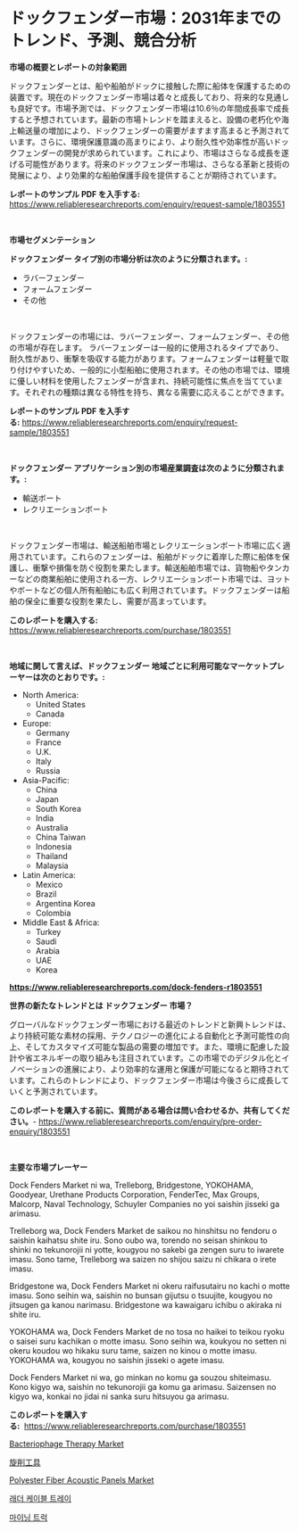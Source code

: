 <p><h1>ドックフェンダー市場：2031年までのトレンド、予測、競合分析</h1></p><p><strong>市場の概要とレポートの対象範囲</strong></p>
<p><p>ドックフェンダーとは、船や船舶がドックに接触した際に船体を保護するための装置です。現在のドックフェンダー市場は着々と成長しており、将来的な見通しも良好です。市場予測では、ドックフェンダー市場は10.6％の年間成長率で成長すると予想されています。最新の市場トレンドを踏まえると、設備の老朽化や海上輸送量の増加により、ドックフェンダーの需要がますます高まると予測されています。さらに、環境保護意識の高まりにより、より耐久性や効率性が高いドックフェンダーの開発が求められています。これにより、市場はさらなる成長を遂げる可能性があります。将来のドックフェンダー市場は、さらなる革新と技術の発展により、より効果的な船舶保護手段を提供することが期待されています。</p></p>
<p><strong>レポートのサンプル PDF を入手する:</strong> <a href="https://www.reliableresearchreports.com/enquiry/request-sample/1803551">https://www.reliableresearchreports.com/enquiry/request-sample/1803551</a></p>
<p>&nbsp;</p>
<p><strong>市場セグメンテーション</strong></p>
<p><strong>ドックフェンダー タイプ別の市場分析は次のように分類されます。:</strong></p>
<p><ul><li>ラバーフェンダー</li><li>フォームフェンダー</li><li>その他</li></ul></p>
<p>&nbsp;</p>
<p><p>ドックフェンダーの市場には、ラバーフェンダー、フォームフェンダー、その他の市場が存在します。 ラバーフェンダーは一般的に使用されるタイプであり、耐久性があり、衝撃を吸収する能力があります。フォームフェンダーは軽量で取り付けやすいため、一般的に小型船舶に使用されます。その他の市場では、環境に優しい材料を使用したフェンダーが含まれ、持続可能性に焦点を当てています。それぞれの種類は異なる特性を持ち、異なる需要に応えることができます。</p></p>
<p><strong>レポートのサンプル PDF を入手する:</strong>&nbsp;<a href="https://www.reliableresearchreports.com/enquiry/request-sample/1803551">https://www.reliableresearchreports.com/enquiry/request-sample/1803551</a></p>
<p>&nbsp;</p>
<p><strong> ドックフェンダー アプリケーション別の市場産業調査は次のように分類されます。:</strong></p>
<p><ul><li>輸送ボート</li><li>レクリエーションボート</li></ul></p>
<p>&nbsp;</p>
<p><p>ドックフェンダー市場は、輸送船舶市場とレクリエーションボート市場に広く適用されています。これらのフェンダーは、船舶がドックに着岸した際に船体を保護し、衝撃や損傷を防ぐ役割を果たします。輸送船舶市場では、貨物船やタンカーなどの商業船舶に使用される一方、レクリエーションボート市場では、ヨットやボートなどの個人所有船舶にも広く利用されています。ドックフェンダーは船舶の保全に重要な役割を果たし、需要が高まっています。</p></p>
<p><strong>このレポートを購入する:</strong>&nbsp; <a href="https://www.reliableresearchreports.com/purchase/1803551">https://www.reliableresearchreports.com/purchase/1803551</a></p>
<p>&nbsp;</p>
<p><strong>地域に関して言えば、ドックフェンダー 地域ごとに利用可能なマーケットプレーヤーは次のとおりです。:</strong></p>
<p><ul>
    <li>
        North America:
        <ul>
            <li>United States</li>
            <li>Canada</li>
        </ul>
    </li>
    <li>
        Europe:
        <ul>
            <li>Germany</li>
            <li>France</li>
            <li>U.K.</li>
            <li>Italy</li>
            <li>Russia</li>
        </ul>
    </li>
    <li>
        Asia-Pacific:
        <ul>
            <li>China</li>
            <li>Japan</li>
            <li>South Korea</li>
            <li>India</li>
            <li>Australia</li>
            <li>China Taiwan</li>
            <li>Indonesia</li>
            <li>Thailand</li>
            <li>Malaysia</li>
        </ul>
    </li>
    <li>
        Latin America:
        <ul>
            <li>Mexico</li>
            <li>Brazil</li>
            <li>Argentina Korea</li>
            <li>Colombia</li>
        </ul>
    </li>
    <li>
        Middle East & Africa:
        <ul>
            <li>Turkey</li>
            <li>Saudi</li>
            <li>Arabia</li>
            <li>UAE</li>
            <li>Korea</li>
        </ul>
    </li>
    </ul></p>
<p><strong><a href="https://www.reliableresearchreports.com/dock-fenders-r1803551">https://www.reliableresearchreports.com/dock-fenders-r1803551</a></strong>&nbsp;</p>
<p><strong>世界の新たなトレンドとは ドックフェンダー 市場？</strong></p>
<p><p>グローバルなドックフェンダー市場における最近のトレンドと新興トレンドは、より持続可能な素材の採用、テクノロジーの進化による自動化と予測可能性の向上、そしてカスタマイズ可能な製品の需要の増加です。また、環境に配慮した設計や省エネルギーの取り組みも注目されています。この市場でのデジタル化とイノベーションの進展により、より効率的な運用と保護が可能になると期待されています。これらのトレンドにより、ドックフェンダー市場は今後さらに成長していくと予測されています。</p></p>
<p><strong>このレポートを購入する前に、質問がある場合は問い合わせるか、共有してください。</strong>- <a href="https://www.reliableresearchreports.com/enquiry/pre-order-enquiry/1803551">https://www.reliableresearchreports.com/enquiry/pre-order-enquiry/1803551</a></p>
<p>&nbsp;</p>
<p><strong>主要な市場プレーヤー</strong></p>
<p><p>Dock Fenders Market ni wa, Trelleborg, Bridgestone, YOKOHAMA, Goodyear, Urethane Products Corporation, FenderTec, Max Groups, Malcorp, Naval Technology, Schuyler Companies no yoi saishin jisseki ga arimasu.</p><p>Trelleborg wa, Dock Fenders Market de saikou no hinshitsu no fendoru o saishin kaihatsu shite iru. Sono oubo wa, torendo no seisan shinkou to shinki no tekunorojii ni yotte, kougyou no sakebi ga zengen suru to iwarete imasu. Sono tame, Trelleborg wa saizen no shijou saizu ni chikara o irete imasu.</p><p>Bridgestone wa, Dock Fenders Market ni okeru raifusutairu no kachi o motte imasu. Sono seihin wa, saishin no bunsan gijutsu o tsuujite, kougyou no jitsugen ga kanou narimasu. Bridgestone wa kawaigaru ichibu o akiraka ni shite iru.</p><p>YOKOHAMA wa, Dock Fenders Market de no tosa no haikei to teikou ryoku o saisei suru kachikan o motte imasu. Sono seihin wa, koukyou no setten ni okeru koudou wo hikaku suru tame, saizen no kinou o motte imasu. YOKOHAMA wa, kougyou no saishin jisseki o agete imasu.</p><p>Dock Fenders Market ni wa, go minkan no komu ga souzou shiteimasu. Kono kigyo wa, saishin no tekunorojii ga komu ga arimasu. Saizensen no kigyo wa, konkai no jidai ni sanka suru hitsuyou ga arimasu.</p></p>
<p><strong>このレポートを購入する:</strong>&nbsp;&nbsp;<a href="https://www.reliableresearchreports.com/purchase/1803551">https://www.reliableresearchreports.com/purchase/1803551</a></p>
<p><p><a href="https://noble-drawer-34c.notion.site/Bacteriophage-Therapy-Market-Focuses-on-Market-Share-Size-and-Projected-Forecast-Till-2031-ff66978fdf2c41bd850f88d087a12853">Bacteriophage Therapy Market</a></p><p><a href="https://github.com/nemesis2824/Market-Research-Report-List-1/blob/main/364568334625.md">旋削工具</a></p><p><a href="https://issuu.com/reportprime-2/docs/polyester-fiber-acoustic-panels-market-size-2030.p">Polyester Fiber Acoustic Panels Market</a></p><p><a href="https://github.com/vsoq0zknh59/Market-Research-Report-List-1/blob/main/966916531947.md">래더 케이블 트레이</a></p><p><a href="https://github.com/Tristiarton768456/Market-Research-Report-List-1/blob/main/434024631948.md">마이닝 트럭</a></p></p>